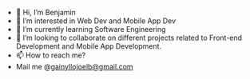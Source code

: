 - 👋 Hi, I’m Benjamin
- 👀 I’m interested in Web Dev and Mobile App Dev
- 🌱 I’m currently learning Software Engineering
- 💞️ I’m looking to collaborate on different projects related to Front-end Development and Mobile App Development.
- 📫 How to reach me?
- Mail me @gainyllojoelb@gmail.com

<!---
joelbenjamin1019/joelbenjamin1019 is a ✨ special ✨ repository because its `README.md` (this file) appears on your GitHub profile.
You can click the Preview link to take a look at your changes.
--->
